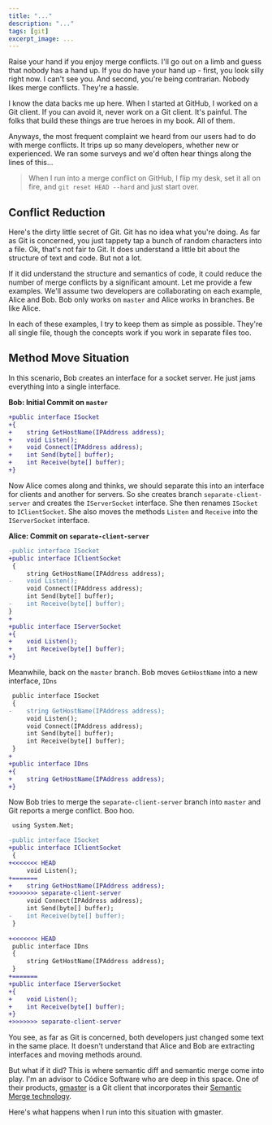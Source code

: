 ```yaml
---
title: "..."
description: "..."
tags: [git]
excerpt_image: ...
---
```


Raise your hand if you enjoy merge conflicts. I'll go out on a limb and guess that nobody has a hand up. If you do have your hand up - first, you look silly right now. I can't see you. And second, you're being contrarian. Nobody likes merge conflicts. They're a hassle.

I know the data backs me up here. When I started at GitHub, I worked on a Git client. If you can avoid it, never work on a Git client. It's painful. The folks that build these things are true heroes in my book. All of them.

Anyways, the most frequent complaint we heard from our users had to do with merge conflicts. It trips up so many developers, whether new or experienced. We ran some surveys and we'd often hear things along the lines of this...

> When I run into a merge conflict on GitHub, I flip my desk, set it all on fire, and `git reset HEAD --hard` and just start over.

## Conflict Reduction

Here's the dirty little secret of Git. Git has no idea what you're doing. As far as Git is concerned, you just tappety tap a bunch of random characters into a file. Ok, that's not fair to Git. It does understand a little bit about the structure of text and code. But not a lot.

If it did understand the structure and semantics of code, it could reduce the number of merge conflicts by a significant amount. Let me provide a few examples. We'll assume two developers are collaborating on each example, Alice and Bob. Bob only works on `master` and Alice works in branches. Be like Alice.

In each of these examples, I try to keep them as simple as possible. They're all single file, though the concepts work if you work in separate files too. 

## Method Move Situation

In this scenario, Bob creates an interface for a socket server. He just jams everything into a single interface.

__Bob: Initial Commit on `master`__

```diff
+public interface ISocket
+{
+    string GetHostName(IPAddress address);
+    void Listen();
+    void Connect(IPAddress address);
+    int Send(byte[] buffer);
+    int Receive(byte[] buffer);
+}
```

Now Alice comes along and thinks, we should separate this into an interface for clients and another for servers. So she creates branch `separate-client-server` and creates the `IServerSocket` interface. She then renames `ISocket` to `IClientSocket`. She also moves the methods `Listen` and `Receive` into the `IServerSocket` interface.

__Alice: Commit on `separate-client-server`__

```diff
-public interface ISocket
+public interface IClientSocket
 {
     string GetHostName(IPAddress address);
-    void Listen();
     void Connect(IPAddress address);
     int Send(byte[] buffer);
-    int Receive(byte[] buffer);
}
+
+public interface IServerSocket
+{
+    void Listen();
+    int Receive(byte[] buffer);
+}
```

Meanwhile, back on the `master` branch. Bob moves `GetHostName` into a new interface, `IDns`

```diff
 public interface ISocket
 {
-    string GetHostName(IPAddress address);
     void Listen();
     void Connect(IPAddress address);
     int Send(byte[] buffer);
     int Receive(byte[] buffer);
 }
+
+public interface IDns
+{
+    string GetHostName(IPAddress address);
+}
```

Now Bob tries to merge the `separate-client-server` branch into `master` and Git reports a merge conflict. Boo hoo.

```diff
 using System.Net;

-public interface ISocket
+public interface IClientSocket
 {
+<<<<<<< HEAD
     void Listen();
+=======
+    string GetHostName(IPAddress address);
+>>>>>>> separate-client-server
     void Connect(IPAddress address);
     int Send(byte[] buffer);
-    int Receive(byte[] buffer);
 }
 
+<<<<<<< HEAD
 public interface IDns
 {
     string GetHostName(IPAddress address);
 }
+=======
+public interface IServerSocket
+{
+    void Listen();
+    int Receive(byte[] buffer);
+}
+>>>>>>> separate-client-server
```

You see, as far as Git is concerned, both developers just changed some text in the same place. It doesn't understand that Alice and Bob are extracting interfaces and moving methods around.

But what if it did? This is where semantic diff and semantic merge come into play. I'm an advisor to Códice Software who are deep in this space. One of their products, [gmaster](https://gmaster.io/) is a Git client that incorporates their [Semantic Merge technology](https://semanticmerge.com/).

Here's what happens when I run into this situation with gmaster.

